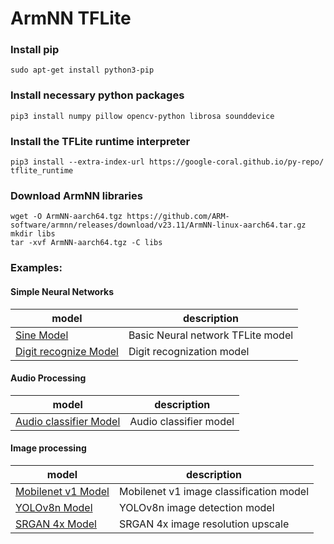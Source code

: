 # ArmNN TFLite

### Install pip
```shell
sudo apt-get install python3-pip
```

### Install necessary python packages
```shell
pip3 install numpy pillow opencv-python librosa sounddevice
```

### Install the TFLite runtime interpreter
```shell
pip3 install --extra-index-url https://google-coral.github.io/py-repo/ tflite_runtime
```

### Download ArmNN libraries
```shell
wget -O ArmNN-aarch64.tgz https://github.com/ARM-software/armnn/releases/download/v23.11/ArmNN-linux-aarch64.tar.gz
mkdir libs
tar -xvf ArmNN-aarch64.tgz -C libs
```

### Examples:

#### Simple Neural Networks
| model | description |
|---|---|
|[Sine Model](./sine_model/) | Basic Neural network TFLite model |
|[Digit recognize Model](./digit_recognize/) | Digit recognization model |

#### Audio Processing
| model | description |
|---|---|
| [Audio classifier Model](./audio_classifier/) | Audio classifier model |

#### Image processing
| model | description |
|---|---|
| [Mobilenet v1 Model](./mobilenet_v1/) | Mobilenet v1 image classification model |
| [YOLOv8n Model](./yolov8n/) | YOLOv8n image detection model |
| [SRGAN 4x Model](./srgan/) | SRGAN 4x image resolution upscale |

